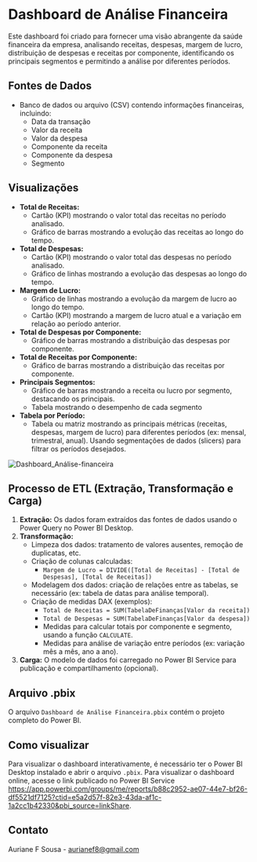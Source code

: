 # Dashboard de Análise Financeira

Este dashboard foi criado para fornecer uma visão abrangente da saúde financeira da empresa, analisando receitas, despesas, margem de lucro, distribuição de despesas e receitas por componente, identificando os principais segmentos e permitindo a análise por diferentes períodos.

## Fontes de Dados

*   Banco de dados ou arquivo (CSV) contendo informações financeiras, incluindo:
    *   Data da transação
    *   Valor da receita
    *   Valor da despesa
    *   Componente da receita 
    *   Componente da despesa 
    *   Segmento

## Visualizações

*   **Total de Receitas:**
    *   Cartão (KPI) mostrando o valor total das receitas no período analisado.
    *   Gráfico de barras mostrando a evolução das receitas ao longo do tempo.
*   **Total de Despesas:**
    *   Cartão (KPI) mostrando o valor total das despesas no período analisado.
    *   Gráfico de linhas mostrando a evolução das despesas ao longo do tempo.
*   **Margem de Lucro:**
    *   Gráfico de linhas mostrando a evolução da margem de lucro ao longo do tempo.
    *   Cartão (KPI) mostrando a margem de lucro atual e a variação em relação ao período anterior.
*   **Total de Despesas por Componente:**
    *   Gráfico de barras mostrando a distribuição das despesas por componente.
*   **Total de Receitas por Componente:**
    *   Gráfico de barras mostrando a distribuição das receitas por componente.
*   **Principais Segmentos:**
    *   Gráfico de barras mostrando a receita ou lucro por segmento, destacando os principais.
    *   Tabela mostrando o desempenho de cada segmento
*   **Tabela por Período:**
    *   Tabela ou matriz mostrando as principais métricas (receitas, despesas, margem de lucro) para diferentes períodos (ex: mensal, trimestral, anual). Usando segmentações de dados (slicers) para filtrar os períodos desejados.

![Dashboard_Análise-financeira](https://github.com/user-attachments/assets/14fcb188-7f27-4387-bd07-5e895e63d4bb)

## Processo de ETL (Extração, Transformação e Carga)

1.  **Extração:** Os dados foram extraídos das fontes de dados usando o Power Query no Power BI Desktop.
2.  **Transformação:**
    *   Limpeza dos dados: tratamento de valores ausentes, remoção de duplicatas, etc.
    *   Criação de colunas calculadas:
        *   `Margem de Lucro = DIVIDE([Total de Receitas] - [Total de Despesas], [Total de Receitas])`
    *   Modelagem dos dados: criação de relações entre as tabelas, se necessário (ex: tabela de datas para análise temporal).
    *   Criação de medidas DAX (exemplos):
        *   `Total de Receitas = SUM(TabelaDeFinanças[Valor da receita])`
        *   `Total de Despesas = SUM(TabelaDeFinanças[Valor da despesa])`
        *   Medidas para calcular totais por componente e segmento, usando a função `CALCULATE`.
        *   Medidas para análise de variação entre períodos (ex: variação mês a mês, ano a ano).
3.  **Carga:** O modelo de dados foi carregado no Power BI Service para publicação e compartilhamento (opcional).

## Arquivo .pbix

O arquivo `Dashboard de Análise Financeira.pbix` contém o projeto completo do Power BI.

## Como visualizar

Para visualizar o dashboard interativamente, é necessário ter o Power BI Desktop instalado e abrir o arquivo `.pbix`. Para visualizar o dashboard online, acesse o link publicado no Power BI Service https://app.powerbi.com/groups/me/reports/b88c2952-ae07-44e7-bf26-df5521df7125?ctid=e5a2d57f-82e3-43da-af1c-1a2cc1b42330&pbi_source=linkShare.

## Contato

Auriane F Sousa - aurianef8@gmail.com
